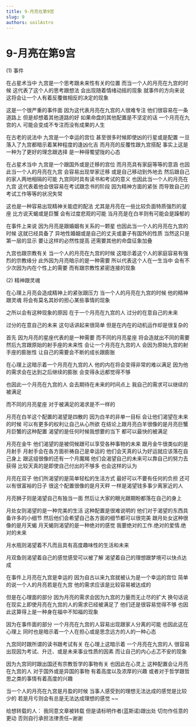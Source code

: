 ```yaml
---
title: 9-月亮在第9宫
slug: 9
authors: soilAstro
---
```


# 9-月亮在第9宫
(1) 事件

在占星术当中
九宫是一个思考跟未来性有关的位置
而当一个人的月亮在九宫的时候
这代表了这个人的思考跟想法
会出现随着情绪动摇的现象
就事件的方向来说
这将会让一个人有着反覆做相反的决定的现象

这是一个很严重的事件面
因为这代表月亮在九宫的人很难专注
他们很容易在一条道路上
但是却想着其他道路的好
如果命盘的其他配置是不坚定的话
一个月亮在九宫的人
可能会变成不专注而没有成果的人生

在古老的说法中
九宫是一个幸运的宫位
甚至很多时候即使凶的行星或是配置
一旦落入了九宫都暗示着某种程度的逢凶化吉
而月亮的反覆性跟九宫搭配
事实上这是一种为了更好的理念跟选择
是一种得蜀望陇的心态

在占星术当中
九宫是一个跟国外或是迁移的宫位
而月亮具有家庭等等的意涵
也因此当一个人的月亮在九宫
会容易出现举家迁移
或是自己移动到外地去
然后跟自己的家人两地相隔的可能
九宫同时具有读书和考试的意义
也因此当一个人的月亮在九宫
这代表着他会很容易在考试跟念书的阶段
因为精神方面的紧张
而导致自己的考试工作等等的状况失常

这也是一种容易出现精神关能症的配法
尤其是月亮在一些比较负面特质强烈的星座
比方说天蝎或是巨蟹
会有过度悲观的可能
当月亮是在白羊则有可能会是躁郁的

在事件上来说
因为月亮是跟婚姻有关系的一颗星
也因此当一个人的月亮在九宫的时候
这就已经具备了
异地性婚姻或是自己的丈夫或妻子有国外的性质
当然这只是第一层的显示
要让这样的必然性提高
还需要其他的命盘征象加叠

九宫也跟宗教有关
当一个人的月亮在九宫的时候
这暗示着这个人的家庭容易有强烈的宗教缘分
此外因为月亮暗示的是一种需要
所以代表这个人在一生当中
会有不少次因为内在个性上的需要
而有跟宗教性紧密连接的现象

(2) 精神跟灵魂

在心理上月亮会造成精神上的紧张跟压力
当一个人的月亮在九宫的时候
他的精神跟灵魂
将会有莫名其妙的担心某些事情的现象

之所以会有这种现象的原因
在于一个月亮在九宫的人
过分的在意自己的未来

过分的在意自己的未来
这句话讲起来很简单
但是在内在的动机运作却是很复杂的

首先
因为月亮的星座代表的是一种需要
而不同的月亮星座
将会造就出不同的需要
然后九宫跟原始的射手座的未来性
会让一个月亮在九宫的人
会因为原始九宫的射手座的膨胀性
让自己的需要会不断的成长跟膨胀

在心理上这暗示着一个月亮在九宫的人
他的内在将会变得非常的难以满足
因为他的需求会在达到之后继续的膨胀
会变得永远都觉得不够

也因此一个月亮在九宫的人
会去期待在未来的时间点上
我自己的需求可以继续的被满足

而不同的月亮星座
对于被满足的渴求是不一样的

月亮在白羊这个配置的渴望是四散的
因为白羊的非单一目标
会让他们渴望在未来的时候
可以有更多的权利让自己从心所欲
在结论上跟月亮白羊很像的是月亮巨蟹
月巨蟹的这种配置
渴望的是任何时候我想要的当下
都可以最快的被满足

月亮在金牛
他们渴望的是被伺候跟可以享受各种事物的未来
跟月金牛很类似的是月射手
月射手会在各方面祈祷自己是幸运的
他们会天真的认为好运就应该落在自己身上
跟这组很像的还有一个月魔羯
他们会渴望自己的未来可以靠自己的努力去获得
比较天真的是即使自己付出的不够多
也会这样的认为

月亮在双子
他们所渴望的是简单轻松的生活方式
最好可以不要有任何的负担
还可以有很富裕的日子
很这个配置很像的是月天秤
一样是渴望钱多事少离家近的人

月亮狮子则是渴望自己有独当一面
然后让大家的眼光跟期盼都落在自己的身上

月处女则渴望的是一种完美的生活
这种配置是很难说明的
他们对于渴望的东西具备许多的小细节
然后他们会希望自己各方面的细节都可以很完美
跟月处女这种很像的是月天蝎
月天蝎则渴望的是一种绝对的感觉
我要绝对的工作.绝对的爱情.绝对的未来

月水瓶则渴望着不凡而且具有高度趣味性的生活和未来

月双鱼则渴望着自己的感觉感受可以被了解
渴望着自己的理想跟梦境可以快点达成

在事件上月亮在九宫是幸运的
因为自古以来九宫就被认为是一个幸运的宫位
简单的说一个人的月亮若是在九宫
他的需求应该是比较容易被达成的

但是在心理面的部分
因为月亮的需求会因为九宫的力量而无止尽的扩大
换句话说在现实上即使月亮在九宫的人的需求已经被满足了
他们还是很容易觉得不够
也因此这算得上是一种身在福中不知福的现象

因为在事件面的部分
一个月亮在九宫的人容易出现跟家人分离的可能
也因此这在心理上
同时也是暗示着一个人在担心或是思念远方的人的一种心态

九宫同时跟所谓的读书跟考试有关
在心理上这暗示着
一个月亮在九宫的人
很容易出现因为考试、升迁、或是未来事业性质的因素
而让自己的内心忐忑不安的现象

因为九宫同时跟出国还有宗教哲学的事物有关
也因此在心灵上
这种配置会让月亮在九宫的人
对于国外或是异国的事物
有着高度以及浓厚的兴趣
或者对于哲学跟哲思之类的事情有着高度的兴趣

当一个人的月亮在九宫是月盈的时候
当事人感受到的理想无法达成的感觉是比较少的
若是月亏则会有总是无法达成理想的感觉
~~

给想转载的人：
我同意文章被转载
但是请标明作者(蓝斯诺)跟出处
切勿作任意的更动
否则自行承担法律责任~谢谢

 
  